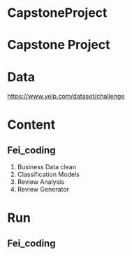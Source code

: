 # CapstoneProject

# Capstone Project

# Data
https://www.yelp.com/dataset/challenge

# Content
## Fei_coding
1. Business Data clean
2. Classification Models
3. Review Analysis
4. Review Generator

# Run
## Fei_coding
###

